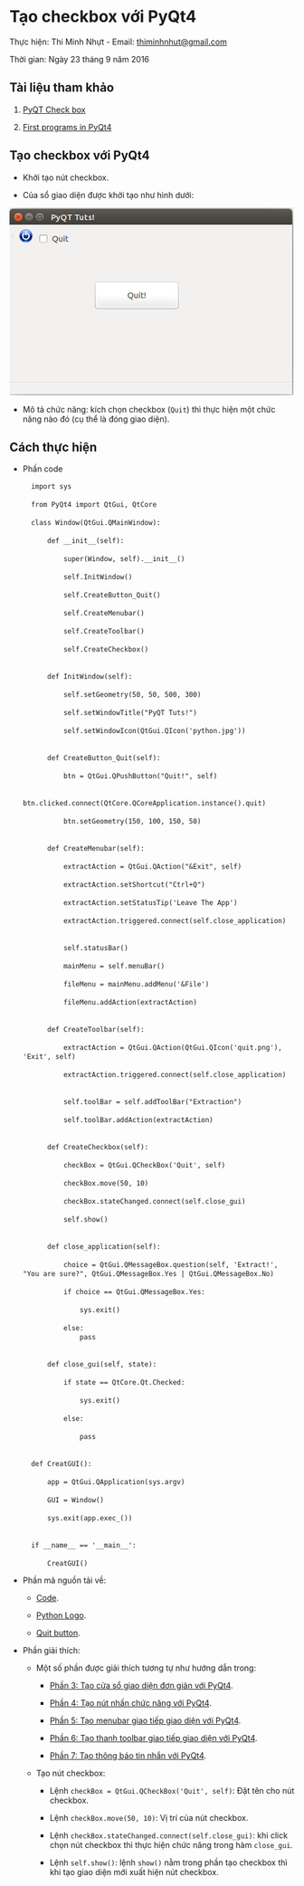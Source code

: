 # Tạo checkbox với PyQt4

Thực hiện: Thi Minh Nhựt - Email: thiminhnhut@gmail.com

Thời gian: Ngày 23 tháng 9 năm 2016

## Tài liệu tham khảo

1. [PyQT Check box](https://pythonprogramming.net/check-box-pyqt-tutorial/)

2. [First programs in PyQt4](http://zetcode.com/gui/pyqt4/firstprograms/)

## Tạo checkbox với PyQt4

* Khởi tạo nút checkbox.

* Của sổ giao diện được khởi tạo như hình dưới:

![](https://raw.githubusercontent.com/h3int2um/pyqt/master/pyqt-tutorials/images-examples-tutorials/create-checkbox-with-pyqt4.png)

* Mô tả chức năng: kích chọn checkbox (`Quit`) thì thực hiện một chức năng nào đó (cụ thể là đóng giao diện).

## Cách thực hiện

* Phần code

		import sys

		from PyQt4 import QtGui, QtCore

		class Window(QtGui.QMainWindow):
	
			def __init__(self):
				
				super(Window, self).__init__()
				
				self.InitWindow()
				
				self.CreateButton_Quit()
				
				self.CreateMenubar()
				
				self.CreateToolbar()
				
				self.CreateCheckbox()

			
			def InitWindow(self):
				
				self.setGeometry(50, 50, 500, 300)
				
				self.setWindowTitle("PyQT Tuts!")
				
				self.setWindowIcon(QtGui.QIcon('python.jpg'))
	
			
			def CreateButton_Quit(self):
				
				btn = QtGui.QPushButton("Quit!", self)
				
				btn.clicked.connect(QtCore.QCoreApplication.instance().quit)
				
				btn.setGeometry(150, 100, 150, 50)

			
			def CreateMenubar(self):
				
				extractAction = QtGui.QAction("&Exit", self)
				
				extractAction.setShortcut("Ctrl+Q")
				
				extractAction.setStatusTip('Leave The App')
				
				extractAction.triggered.connect(self.close_application)

		
				self.statusBar()
				
				mainMenu = self.menuBar()
				
				fileMenu = mainMenu.addMenu('&File')
				
				fileMenu.addAction(extractAction)
		
			
			def CreateToolbar(self):
			
				extractAction = QtGui.QAction(QtGui.QIcon('quit.png'), 'Exit', self)
				
				extractAction.triggered.connect(self.close_application)
				
        
				self.toolBar = self.addToolBar("Extraction")
				
				self.toolBar.addAction(extractAction)
			
			
			def CreateCheckbox(self):
			
				checkBox = QtGui.QCheckBox('Quit', self)
				
				checkBox.move(50, 10)
				
				checkBox.stateChanged.connect(self.close_gui)
				
				self.show()	
				

			def close_application(self):
		
				choice = QtGui.QMessageBox.question(self, 'Extract!', "You are sure?", QtGui.QMessageBox.Yes | QtGui.QMessageBox.No)
				
				if choice == QtGui.QMessageBox.Yes:
				
					sys.exit()
				
				else:
					pass
					
					
			def close_gui(self, state):
				
				if state == QtCore.Qt.Checked:
					
					sys.exit()
				
				else:
					
					pass
					

		def CreatGUI():
			
			app = QtGui.QApplication(sys.argv)
			
			GUI = Window()						
			
			sys.exit(app.exec_())


		if __name__ == '__main__':
			
			CreatGUI()

* Phần mã nguồn tải về: 
	
	+ [Code](https://github.com/h3int2um/pyqt/blob/master/pyqt-tutorials/code-python-examples-tutorials/create-checkbox-with-pyqt4.py).
	
	+ [Python Logo](https://raw.githubusercontent.com/h3int2um/pyqt/master/pyqt-tutorials/code-python-examples-tutorials/python.jpg).
	
	+ [Quit button](https://raw.githubusercontent.com/h3int2um/pyqt/master/pyqt-tutorials/code-python-examples-tutorials/quit.png).

* Phần giải thích:

	+ Một số phần được giải thích tương tự như hướng dẫn trong:
		
		- [Phần 3: Tạo cửa sổ giao diện đơn giản với PyQt4](https://github.com/h3int2um/pyqt/blob/master/pyqt-tutorials/soanhuongdandung-markdown/p3-tao-cuaso-dongian-pyqt.md).
		
		- [Phần 4: Tạo nút nhấn chức năng với PyQt4](https://github.com/h3int2um/pyqt/blob/master/pyqt-tutorials/soanhuongdandung-markdown/p4-tao-nutnhan-pyqt.md).
		
		- [Phần 5: Tạo menubar giao tiếp giao diện với PyQt4](https://github.com/h3int2um/pyqt/blob/master/pyqt-tutorials/soanhuongdandung-markdown/p5-tao-menubar-pyqt.md).
		
		- [Phần 6: Tạo thanh toolbar giao tiếp giao diện với PyQt4](https://github.com/h3int2um/pyqt/blob/master/pyqt-tutorials/soanhuongdandung-markdown/p6-tao-toolbar-pyqt.md).
		
		- [Phần 7: Tạo thông báo tin nhắn với PyQt4](https://github.com/h3int2um/pyqt/blob/master/pyqt-tutorials/soanhuongdandung-markdown/p7-bat-message-pyqt.md).
	
	+ Tạo nút checkbox:
	
		- Lệnh `checkBox = QtGui.QCheckBox('Quit', self)`: Đặt tên cho nút checkbox.
		
		- Lệnh `checkBox.move(50, 10)`: Vị trí của nút checkbox.
		
		- Lệnh `checkBox.stateChanged.connect(self.close_gui)`: khi click chọn nút checkbox thì thực hiện chức năng 
		trong hàm `close_gui`.
		
		- Lệnh `self.show()`: lệnh `show()` nằm trong phần tạo checkbox thì khi tạo giao diện mới xuất hiện nút checkbox.
